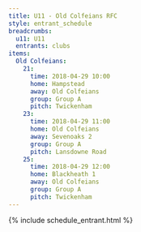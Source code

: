```yaml
---
title: U11 - Old Colfeians RFC
style: entrant_schedule
breadcrumbs:
  u11: U11
  entrants: clubs
items:
  Old Colfeians:
    21:
      time: 2018-04-29 10:00
      home: Hampstead
      away: Old Colfeians
      group: Group A
      pitch: Twickenham
    23:
      time: 2018-04-29 11:00
      home: Old Colfeians
      away: Sevenoaks 2
      group: Group A
      pitch: Lansdowne Road
    25:
      time: 2018-04-29 12:00
      home: Blackheath 1
      away: Old Colfeians
      group: Group A
      pitch: Twickenham
---
```


{% include schedule_entrant.html %}
